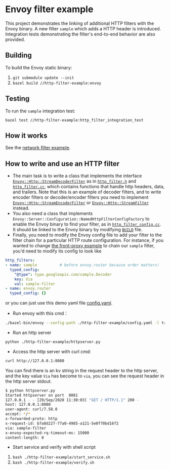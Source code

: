 # Envoy filter example

This project demonstrates the linking of additional HTTP filters with the Envoy binary.
A new filter `sample` which adds a HTTP header is introduced.
Integration tests demonstrating the filter's end-to-end behavior are
also provided.

## Building

To build the Envoy static binary:

1. `git submodule update --init`
2. `bazel build //http-filter-example:envoy`

## Testing

To run the `sample` integration test:

`bazel test //http-filter-example:http_filter_integration_test`

## How it works

See the [network filter example](../README.md#how-it-works).

## How to write and use an HTTP filter

- The main task is to write a class that implements the interface
 [`Envoy::Http::StreamDecoderFilter`][StreamDecoderFilter] as in
 [`http_filter.h`](http_filter.h) and [`http_filter.cc`](http_filter.cc),
 which contains functions that handle http headers, data, and trailers.
 Note that this is an example of decoder filters, 
 and to write encoder filters or decoder/encoder filters
 you need to implement 
 [`Envoy::Http::StreamEncoderFilter`][StreamEncoderFilter] or
 [`Envoy::Http::StreamFilter`][StreamFilter] instead.
- You also need a class that implements 
 `Envoy::Server::Configuration::NamedHttpFilterConfigFactory`
 to enable the Envoy binary to find your filter,
 as in [`http_filter_config.cc`](http_filter_config.cc).
 It should be linked to the Envoy binary by modifying [`BUILD`][BUILD] file.
- Finally, you need to modify the Envoy config file to add your filter to the
 filter chain for a particular HTTP route configuration. For instance, if you
 wanted to change [the front-proxy example][front-envoy.yaml] to chain our
 `sample` filter, you'd need to modify its config to look like

```yaml
http_filters:
- name: sample          # before envoy.router because order matters!
  typed_config:
    "@type": type.googleapis.com/sample.Decoder
    key: Via
    val: sample-filter
- name: envoy.router
  typed_config: {}
```
or you can just use this demo yaml file [config.yaml](config.yaml).
- Run envoy with this cmd：
```sh
./bazel-bin/envoy --config-path ./http-filter-example/config.yaml -l trace
```
- Run an http server
```sh
python ./http-filter-example/httpserver.py
```
- Access the http server with curl cmd:
```sh
curl http://127.0.0.1:8080
```
You can find there is an kv string in the request header to the http server,
and the key value `Via` has become to `via`, you can see the request header 
in the http server stdout.
```sh
$ python httpserver.py 
Started httpserver on port  8081
127.0.0.1 - - [29/Sep/2020 11:30:03] "GET / HTTP/1.1" 200 -
host: 127.0.0.1:8080
user-agent: curl/7.58.0
accept: */*
x-forwarded-proto: http
x-request-id: b7a8d227-77a0-4985-a121-5e0f70bd16f2
via: sample-filter
x-envoy-expected-rq-timeout-ms: 15000
content-length: 0
```
- Start service and verify with shell script

1. `bash ./http-filter-example/start_service.sh`
2. `bash ./http-filter-example/verify.sh`

[StreamDecoderFilter]: https://github.com/envoyproxy/envoy/blob/b2610c84aeb1f75c804d67effcb40592d790e0f1/include/envoy/http/filter.h#L300
[StreamEncoderFilter]: https://github.com/envoyproxy/envoy/blob/b2610c84aeb1f75c804d67effcb40592d790e0f1/include/envoy/http/filter.h#L413
[StreamFilter]: https://github.com/envoyproxy/envoy/blob/b2610c84aeb1f75c804d67effcb40592d790e0f1/include/envoy/http/filter.h#L462
[BUILD]: https://github.com/envoyproxy/envoy-filter-example/blob/d76d3096c4cbd647d26b44b3f801c3afbc81d3e2/http-filter-example/BUILD#L15-L18
[front-envoy.yaml]: https://github.com/envoyproxy/envoy/blob/b2610c84aeb1f75c804d67effcb40592d790e0f1/examples/front-proxy/front-envoy.yaml#L28
